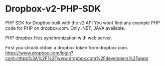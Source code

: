 # Dropbox-v2-PHP-SDK
PHP SDK for Dropbox built with the v2 API
You wont find any example PHP code for PHP on dropbox.com. Only .NET, JAVA available.

PHP dropbox files synchronization with web server.

First you should obtain a dropbox token from dropbox.com.
https://www.dropbox.com/login?cont=https%3A%2F%2Fwww.dropbox.com%2Fdevelopers%2Fapps
